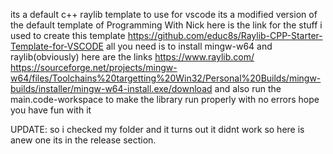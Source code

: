 its a default c++ raylib template to use for vscode its a modified version of the default template of Programming With Nick here is the link for the stuff i used to create  this template https://github.com/educ8s/Raylib-CPP-Starter-Template-for-VSCODE all you need is to install mingw-w64 and raylib(obviously) here are the links https://www.raylib.com/ https://sourceforge.net/projects/mingw-w64/files/Toolchains%20targetting%20Win32/Personal%20Builds/mingw-builds/installer/mingw-w64-install.exe/download and also run the main.code-workspace to make the library  run properly with no errors
hope you have fun with it  

UPDATE:
so i checked my folder and it turns out it didnt work so here is anew one its in the release section.



